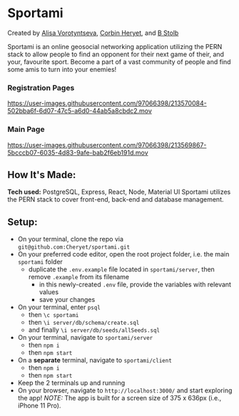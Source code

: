 # Sportami

Created by [Alisa Vorotyntseva](https://github.com/vorotyna), [Corbin Heryet](https://github.com/Cheryet), and [B Stolb](https://github.com/ItsGentleBen)

Sportami is an online geosocial networking application utilizing the PERN stack to allow people to find an opponent for their next game of their, and your, favourite sport. Become a part of a vast community of people and find some amis to turn into your enemies!

### Registration Pages

https://user-images.githubusercontent.com/97066398/213570084-502bba6f-6d07-47c5-a6d0-44ab5a8cbdc2.mov

### Main Page

https://user-images.githubusercontent.com/97066398/213569867-5bcccb07-6035-4d83-9afe-bab2f6eb191d.mov

## How It's Made:

**Tech used:** PostgreSQL, Express, React, Node, Material UI
Sportami utilizes the PERN stack to cover front-end, back-end and database management.

## Setup:

- On your terminal, clone the repo via `git@github.com:Cheryet/sportami.git`
- On your preferred code editor, open the root project folder, i.e. the main `sportami` folder
  - duplicate the `.env.example` file located in `sportami/server`, then remove `.example` from its filename
    - in this newly-created `.env` file, provide the variables with relevant values
    - save your changes
- On your terminal, enter `psql`
  - then `\c sportami`
  - then `\i server/db/schema/create.sql`
  - and finally `\i server/db/seeds/allSeeds.sql`
- On your terminal, navigate to `sportami/server`
  - then `npm i`
  - then `npm start`
- On a **separate** terminal, navigate to `sportami/client`
  - then `npm i`
  - then `npm start`
- Keep the 2 terminals up and running
- On your browser, navigate to `http://localhost:3000/` and start exploring the app! _NOTE:_ The app is built for a screen size of 375 x 636px (i.e., iPhone 11 Pro).
